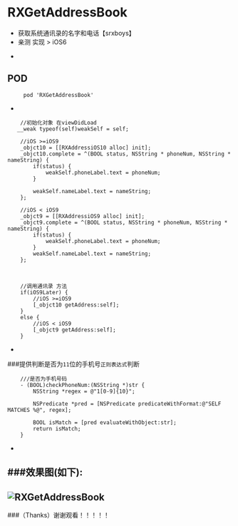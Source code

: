 # RXGetAddressBook
* 获取系统通讯录的名字和电话【srxboys】
* 亲测 实现  > iOS6

-
## POD

```objc
     pod 'RXGetAddressBook'
```

-
```objc
    //初始化对象 在viewDidLoad
   __weak typeof(self)weakSelf = self;
    
    //iOS >=iOS9
    _objct10 = [[RXAddressiOS10 alloc] init];
    _objct10.complete = ^(BOOL status, NSString * phoneNum, NSString * nameString) {
        if(status) {
            weakSelf.phoneLabel.text = phoneNum;
        }
        
        weakSelf.nameLabel.text = nameString;
    };
    
    //iOS < iOS9
    _objct9 = [[RXAddressiOS9 alloc] init];
    _objct9.complete = ^(BOOL status, NSString * phoneNum, NSString * nameString) {
        if(status) {
            weakSelf.phoneLabel.text = phoneNum;
        }
        weakSelf.nameLabel.text = nameString;
    };
    
    
    
    //调用通讯录 方法
    if(iOS9Later) {
        //iOS >=iOS9
        [_objct10 getAddress:self];
    }
    else {
        //iOS < iOS9
        [_objct9 getAddress:self];
    }

```
-
###提供判断是否为`11`位的手机号`正则表达式`判断
```objc
    ///是否为手机号码
    - (BOOL)checkPhoneNum:(NSString *)str {
        NSString *regex = @"1[0-9]{10}";

        NSPredicate *pred = [NSPredicate predicateWithFormat:@"SELF MATCHES %@", regex];

        BOOL isMatch = [pred evaluateWithObject:str];
        return isMatch;
    }
```
-
###效果图(如下):
-
![RXGetAddressBook](https://github.com/srxboys/RXGetAddressBook/blob/master/srxboys_RXGetAddressBook.gif) 
-
###（Thanks）谢谢观看！！！！！
